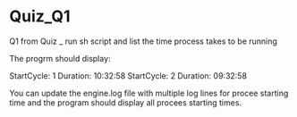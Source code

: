 # Quiz_Q1
Q1 from Quiz _ run sh script and list the time process takes to be running

The progrm should display: 

StartCycle: 1 Duration: 10:32:58
StartCycle: 2 Duration: 09:32:58 

You can update the engine.log file with multiple log lines for procee starting time and the program should display all procees starting times. 
